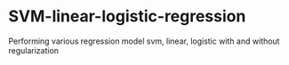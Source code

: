 # SVM-linear-logistic-regression
Performing  various regression model svm, linear, logistic  with and without regularization
